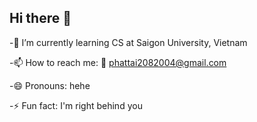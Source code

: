 ## Hi there 👋
-🌱 I’m currently learning CS at Saigon University, Vietnam

-📫 How to reach me: 📨 phattai2082004@gmail.com

-😄 Pronouns: hehe

-⚡ Fun fact: I'm right behind you
<!--
**Taihailua/Taihailua** is a ✨ _special_ ✨ repository because its `README.md` (this file) appears on your GitHub profile.

Here are some ideas to get you started:

- 🔭 I’m currently working on ...
- 🌱 I’m currently learning ...
- 👯 I’m looking to collaborate on ...
- 🤔 I’m looking for help with ...
- 💬 Ask me about ...
- 📫 How to reach me: ...
- 😄 Pronouns: ...
- ⚡ Fun fact: ...
-->
